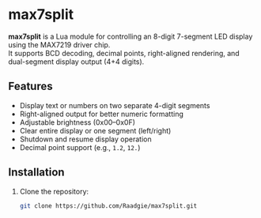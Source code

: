 # max7split

**max7split** is a Lua module for controlling an 8-digit 7-segment LED display using the MAX7219 driver chip.  
It supports BCD decoding, decimal points, right-aligned rendering, and dual-segment display output (4+4 digits).

## Features

- Display text or numbers on two separate 4-digit segments
- Right-aligned output for better numeric formatting
- Adjustable brightness (0x00–0x0F)
- Clear entire display or one segment (left/right)
- Shutdown and resume display operation
- Decimal point support (e.g., `1.2`, `12.`)

## Installation

1. Clone the repository:
   ```bash
   git clone https://github.com/Raadgie/max7split.git
